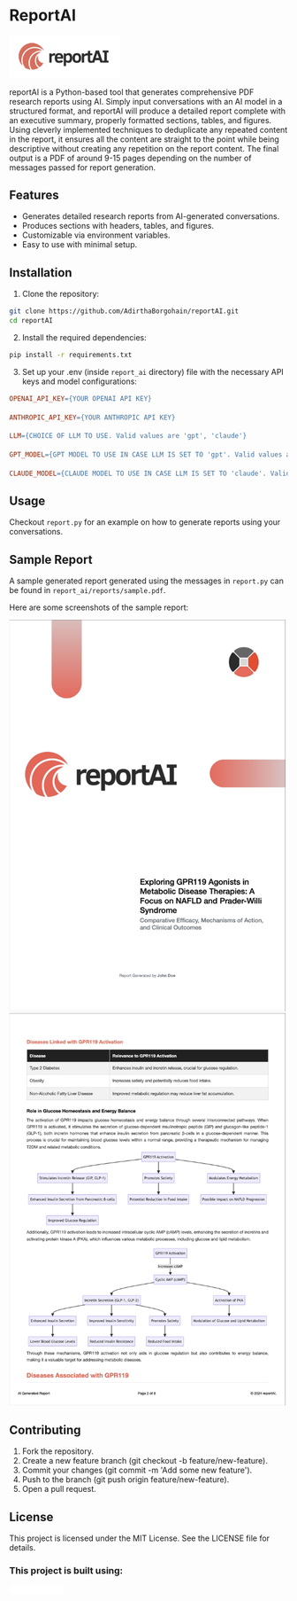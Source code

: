 # ReportAI

<img alt="reportAI Logo" src="https://raw.githubusercontent.com/AdirthaBorgohain/ReportAI/main/report_ai/assets/logos/reportAI-logo-light.png" width="200"/>

reportAI is a Python-based tool that generates comprehensive PDF research reports using AI. Simply input conversations 
with an AI model in a structured format, and reportAI will produce a detailed report complete with an executive summary, 
properly formatted sections, tables, and figures. Using cleverly implemented techniques to deduplicate any repeated 
content in the report, it ensures all the content are straight to the point while being descriptive without creating 
any repetition on the report content. The final output is a PDF of around 9-15 pages depending on the number of messages 
passed for report generation.

## Features

- Generates detailed research reports from AI-generated conversations.
- Produces sections with headers, tables, and figures.
- Customizable via environment variables.
- Easy to use with minimal setup.

## Installation

1. Clone the repository:

```bash
git clone https://github.com/AdirthaBorgohain/reportAI.git
cd reportAI
```

2. Install the required dependencies:

```bash
pip install -r requirements.txt
```

3. Set up your .env (inside `report_ai` directory) file with the necessary API keys and model configurations:

```makefile
OPENAI_API_KEY={YOUR OPENAI API KEY}

ANTHROPIC_API_KEY={YOUR ANTHROPIC API KEY}

LLM={CHOICE OF LLM TO USE. Valid values are 'gpt', 'claude'}

GPT_MODEL={GPT MODEL TO USE IN CASE LLM IS SET TO 'gpt'. Valid values are 'gpt-3.5-turbo', 'gpt-4-turbo', 'gpt-4o'}

CLAUDE_MODEL={CLAUDE MODEL TO USE IN CASE LLM IS SET TO 'claude'. Valid values are 'claude-3-haiku', 'claude-3-opus'}
```

## Usage

Checkout `report.py` for an example on how to generate reports using your conversations.

## Sample Report

A sample generated report generated using the messages in `report.py` can be found in `report_ai/reports/sample.pdf`.

Here are some screenshots of the sample report:

<img alt="Report Cover" src="https://raw.githubusercontent.com/AdirthaBorgohain/ReportAI/main/report_ai/assets/screenshots/1.png" width="500"/>

<img alt="Report Content" src="https://raw.githubusercontent.com/AdirthaBorgohain/ReportAI/main/report_ai/assets/screenshots/2.png" width="500"/>

## Contributing

1. Fork the repository.
2. Create a new feature branch (git checkout -b feature/new-feature).
3. Commit your changes (git commit -m 'Add some new feature').
4. Push to the branch (git push origin feature/new-feature).
5. Open a pull request.

## License

This project is licensed under the MIT License. See the LICENSE file for details.

### This project is built using:

<a href="https://github.com/langchain/langchain" target="_blank">
    <img alt="LangChain Logo" src="https://raw.githubusercontent.com/AdirthaBorgohain/ReportAI/main/report_ai/assets/logos/langchain-logo-light.svg" width="100"/>
</a>
